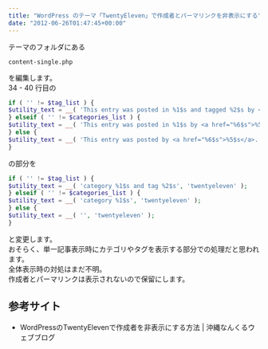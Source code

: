 ```yaml
---
title: "WordPress のテーマ「TwentyEleven」で作成者とパーマリンクを非表示にする"
date: "2012-06-26T01:47:45+00:00"
---
```


テーマのフォルダにある

```
content-single.php
```

を編集します。  
34 - 40 行目の

```php
if ( '' != $tag_list ) {
$utility_text = __( 'This entry was posted in %1$s and tagged %2$s by <a href="%6$s">%5$s</a>. Bookmark the <a href="%3$s" title="Permalink to %4$s" rel="bookmark">permalink</a>.', 'twentyeleven' );
} elseif ( '' != $categories_list ) {
$utility_text = __( 'This entry was posted in %1$s by <a href="%6$s">%5$s</a>. Bookmark the <a href="%3$s" title="Permalink to %4$s" rel="bookmark">permalink</a>.', 'twentyeleven' );
} else {
$utility_text = __( 'This entry was posted by <a href="%6$s">%5$s</a>. Bookmark the <a href="%3$s" title="Permalink to %4$s" rel="bookmark">permalink</a>.', 'twentyeleven' );
}
```

の部分を

```php
if ( '' != $tag_list ) {
$utility_text = __( 'category %1$s and tag %2$s', 'twentyeleven' );
} elseif ( '' != $categories_list ) {
$utility_text = __( 'category %1$s', 'twentyeleven' );
} else {
$utility_text = __( '', 'twentyeleven' );
}
```

と変更します。  
おそらく、単一記事表示時にカテゴリやタグを表示する部分での処理だと思われます。  
全体表示時の対処はまだ不明。  
作成者とパーマリンクは表示されないので保留にします。

## 参考サイト

- WordPressのTwentyElevenで作成者を非表示にする方法 | 沖縄なんくるウェブブログ
